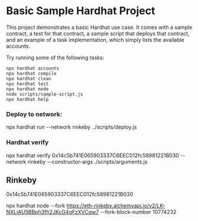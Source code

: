 # Basic Sample Hardhat Project

This project demonstrates a basic Hardhat use case. It comes with a sample contract, a test for that contract, a sample script that deploys that contract, and an example of a task implementation, which simply lists the available accounts.

Try running some of the following tasks:

```shell
npx hardhat accounts
npx hardhat compile
npx hardhat clean
npx hardhat test
npx hardhat node
node scripts/sample-script.js
npx hardhat help
```


### Deploy to network: 
npx hardhat run --network rinkeby ../scripts/deploy.js

### Hardhat verify
npx hardhat verify 0x14c5b741E065903337C6EEC012fc58981221B030 --network rinkeby --constructor-args ./scripts/arguments.js

## Rinkeby
0x14c5b741E065903337C6EEC012fc58981221B030

npx hardhat node --fork https://eth-rinkeby.alchemyapi.io/v2/LK-NXLiAU5BBph3fh2JKcG4gFzXVCqw7 --fork-block-number 10774232
